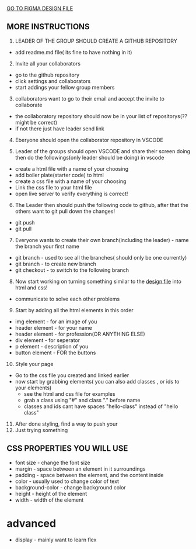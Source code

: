 

[GO TO FIGMA DESIGN FILE](https://www.figma.com/file/AkcjecDdlGFnA28GoPkuov/html-css-test?type=design&node-id=0%3A1&mode=design&t=FLcNW1dnXy8vKfhu-1)

## MORE INSTRUCTIONS
1. LEADER OF THE GROUP SHOULD CREATE A GITHUB REPOSITORY
 - add readme.md file( its fine to have nothing in it)
2. Invite all your collaborators
 - go to the github repository
 - click settings and collaborators
 - start addings your fellow group members
3. collaborators want to go to their email and accept the invite to collaborate
  - the collaboratory repository should now be in your list of repositorys(?? might be correct)
  - if not there just have leader send link 
4. Eberyone should open the collaborator repository in VSCODE

5. Leader of the groups should open VSCODE and share their screen doing then do the followings(only leader should be doing) in vscode
 
 - create a html file with a name of your choosing
 - add boiler plate(starter code) to html
 - create a css file with a name of your choosing
 - Link the css file to your html file
 - open live server to verify everything is correct!
6. The Leader then should push the following code to github, after that the others want to git pull down the changes!
 - git push
 - git pull

7. Everyone wants to create their own branch(including the leader) - name the branch your first name
 - git branch - used to see all the branches( should only be one currently)
 - git branch <name> - to create new branch
 - git checkout <name> - to switch to the following branch

8. Now start working on turning something similar to the [design file](https://www.figma.com/file/AkcjecDdlGFnA28GoPkuov/html-css-test?type=design&node-id=0%3A1&mode=design&t=FLcNW1dnXy8vKfhu-1) into html and css!
 - communicate to solve each other problems


9. Start by adding all the html elements in this order
 - img element - for an image of you
 - header element - for your name
 - header element - for profession(OR ANYTHING ELSE)
 - div element - for seperator
 - p element - description of you
 - button element - FOR the buttons

10. Style your page
 - Go to the css file you created and linked earlier
 - now start by grabbing elements( you can also add classes , or ids to your elements)
   - see the html and css file for examples
   - grab a class using "#" and class "." before name
   - classes and ids cant have spaces "hello-class" instead of "hello class"
11. After done styling, find a way to push your
12. Just trying something

## CSS PROPERTIES YOU WILL USE
- font size - change the font size
- margin - space between an element in it surroundings
- padding - space between the element, and the content inside
- color - usually used to change color of text
- background-color - change background color
- height - height of the element
- width - width of the element

# advanced
- display -  mainly want to learn flex
